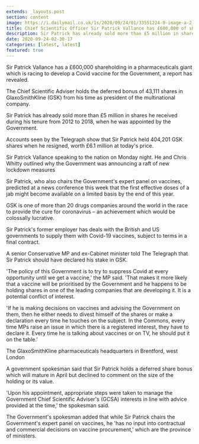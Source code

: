 ```yaml
---
extends: _layouts.post
section: content
image: https://i.dailymail.co.uk/1s/2020/09/24/01/33551224-0-image-a-2_1600907240430.jpg 
title: Chief Scientific Officer Sir Patrick Vallance has £600,000 of shares in vaccine maker GSK 
description: Sir Patrick has already sold more than £5 million in shares he received during his tenure as president of GlaxoSmithKline from 2012 to 2018. 
date: 2020-09-24-02-30-17 
categories: [latest, latest] 
featured: true 
--- 
```

Sir Patrick Vallance has a £600,000 shareholding in a pharmaceuticals giant which is racing to develop a Covid vaccine for the Government, a report has revealed.

The Chief Scientific Adviser holds the deferred bonus of 43,111 shares in GlaxoSmithKline (GSK) from his time as president of the multinational company.

Sir Patrick has already sold more than £5 million in shares he received during his tenure from 2012 to 2018, when he was appointed by the Government.

Accounts seen by the Telegraph show that Sir Patrick held 404,201 GSK shares when he resigned, worth £6.1 million at today's price.

Sir Patrick Vallance speaking to the nation on Monday night. He and Chris Whitty outlined why the Government was announcing a raft of new lockdown measures

Sir Patrick, who also chairs the Government's expert panel on vaccines, predicted at a news conference this week that the first effective doses of a jab might become available on a limited basis by the end of this year.

GSK is one of more than 20 drugs companies around the world in the race to provide the cure for coronavirus – an achievement which would be colossally lucrative.

Sir Patrick's former employer has deals with the British and US governments to supply them with Covid-19 vaccines, subject to terms in a final contract.

A senior Conservative MP and ex-Cabinet minister told The Telegraph that Sir Patrick should have declared his stake in GSK.

'The policy of this Government is to try to suppress Covid at every opportunity until we get a vaccine,' the MP said. 'That makes it more likely that a vaccine will be prioritised by the Government and he happens to be holding shares in one of the leading companies that are developing it. It is a potential conflict of interest.

'If he is making decisions on vaccines and advising the Government on them, then he either needs to divest himself of the shares or make a declaration every time he touches on the subject. In the Commons, every time MPs raise an issue in which there is a registered interest, they have to declare it. Every time he is talking about vaccines or on TV, he should put it on the table.'

The GlaxoSmithKline pharmaceuticals headquarters in Brentford, west London

A government spokesman said that Sir Patrick holds a deferred share bonus which will mature in April but declined to comment on the size of the holding or its value.

'Upon his appointment, appropriate steps were taken to manage the Government Chief Scientific Adviser's (GCSA) interests in line with advice provided at the time,' the spokesman said.

The Government's spokesman added that while Sir Patrick chairs the Government's expert panel on vaccines, he 'has no input into contractual and commercial decisions on vaccine procurement,' which are the province of ministers.


